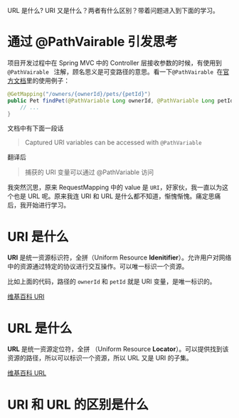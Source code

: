 URL 是什么? URI 又是什么？两者有什么区别？带着问题进入到下面的学习。

# 通过 @PathVairable 引发思考

项目开发过程中在 Spring MVC 中的 Controller 层接收参数的时候，有使用到 `@PathVairable ` 注解，顾名思义是可变路径的意思。看一下`@PathVairable `在[官方文档](https://docs.spring.io/spring/docs/current/spring-framework-reference/web.html#mvc-ann-requestmapping)里的使用例子：

```java
@GetMapping("/owners/{ownerId}/pets/{petId}")
public Pet findPet(@PathVariable Long ownerId, @PathVariable Long petId) {
    // ...
}
```

文档中有下面一段话

> Captured URI variables can be accessed with `@PathVariable`

翻译后

> 捕获的 URI 变量可以通过 @PathVariable 访问

我突然沉思，原来 RequestMapping 中的 value 是 `URI`，好家伙，我一直以为这个也是 URL 呢。原来我连 URI 和 URL 是什么都不知道，惭愧惭愧。痛定思痛后，我开始进行学习。

# URI 是什么

**URI** 是统一资源标识符，全拼（Uniform Resource **Idenitifier**）。允许用户对网络中的资源通过特定的协议进行交互操作。可以唯一标识一个资源。

比如上面的代码，路径的 `ownerId` 和 `petId` 就是 URI 变量，是唯一标识的。

[维基百科 URI](https://zh.wikipedia.org/wiki/%E7%BB%9F%E4%B8%80%E8%B5%84%E6%BA%90%E6%A0%87%E5%BF%97%E7%AC%A6)



# URL 是什么

**URL** 是统一资源定位符，全拼 （Uniform Resource **Locator**）。可以提供找到该资源的路径，所以可以标识一个资源，所以 URL 又是 URI 的子集。

[维基百科 URL](https://zh.wikipedia.org/wiki/%E7%BB%9F%E4%B8%80%E8%B5%84%E6%BA%90%E5%AE%9A%E4%BD%8D%E7%AC%A6#cite_note-2)

# URI 和 URL 的区别是什么

